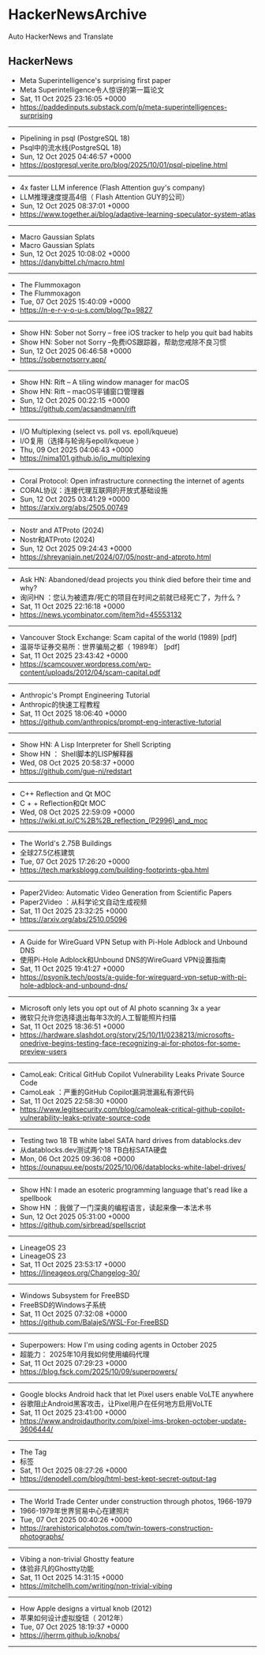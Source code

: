 # HackerNewsArchive
Auto HackerNews and Translate

## HackerNews
* Meta Superintelligence's surprising first paper
* Meta Superintelligence令人惊讶的第一篇论文
* Sat, 11 Oct 2025 23:16:05 +0000
* https://paddedinputs.substack.com/p/meta-superintelligences-surprising
----
* Pipelining in psql (PostgreSQL 18)
* Psql中的流水线(PostgreSQL 18)
* Sun, 12 Oct 2025 04:46:57 +0000
* https://postgresql.verite.pro/blog/2025/10/01/psql-pipeline.html
----
* 4x faster LLM inference (Flash Attention guy's company)
* LLM推理速度提高4倍（ Flash Attention GUY的公司）
* Sun, 12 Oct 2025 08:37:01 +0000
* https://www.together.ai/blog/adaptive-learning-speculator-system-atlas
----
* Macro Gaussian Splats
* Macro Gaussian Splats
* Sun, 12 Oct 2025 10:08:02 +0000
* https://danybittel.ch/macro.html
----
* The Flummoxagon
* The Flummoxagon
* Tue, 07 Oct 2025 15:40:09 +0000
* https://n-e-r-v-o-u-s.com/blog/?p=9827
----
* Show HN: Sober not Sorry – free iOS tracker to help you quit bad habits
* Show HN: Sober not Sorry –免费iOS跟踪器，帮助您戒除不良习惯
* Sun, 12 Oct 2025 06:46:58 +0000
* https://sobernotsorry.app/
----
* Show HN: Rift – A tiling window manager for macOS
* Show HN: Rift – macOS平铺窗口管理器
* Sun, 12 Oct 2025 00:22:15 +0000
* https://github.com/acsandmann/rift
----
* I/O Multiplexing (select vs. poll vs. epoll/kqueue)
* I/O复用（选择与轮询与epoll/kqueue ）
* Thu, 09 Oct 2025 04:06:43 +0000
* https://nima101.github.io/io_multiplexing
----
* Coral Protocol: Open infrastructure connecting the internet of agents
* CORAL协议：连接代理互联网的开放式基础设施
* Sun, 12 Oct 2025 03:41:29 +0000
* https://arxiv.org/abs/2505.00749
----
* Nostr and ATProto (2024)
* Nostr和ATProto (2024)
* Sun, 12 Oct 2025 09:24:43 +0000
* https://shreyanjain.net/2024/07/05/nostr-and-atproto.html
----
* Ask HN: Abandoned/dead projects you think died before their time and why?
* 询问HN ：您认为被遗弃/死亡的项目在时间之前就已经死亡了，为什么？
* Sat, 11 Oct 2025 22:16:18 +0000
* https://news.ycombinator.com/item?id=45553132
----
* Vancouver Stock Exchange: Scam capital of the world (1989) [pdf]
* 温哥华证券交易所：世界骗局之都（ 1989年） [pdf]
* Sat, 11 Oct 2025 23:43:42 +0000
* https://scamcouver.wordpress.com/wp-content/uploads/2012/04/scam-capital.pdf
----
* Anthropic's Prompt Engineering Tutorial
* Anthropic的快速工程教程
* Sat, 11 Oct 2025 18:06:40 +0000
* https://github.com/anthropics/prompt-eng-interactive-tutorial
----
* Show HN: A Lisp Interpreter for Shell Scripting
* Show HN ： Shell脚本的LISP解释器
* Wed, 08 Oct 2025 20:58:37 +0000
* https://github.com/gue-ni/redstart
----
* C++ Reflection and Qt MOC
* C + + Reflection和Qt MOC
* Wed, 08 Oct 2025 22:59:09 +0000
* https://wiki.qt.io/C%2B%2B_reflection_(P2996)_and_moc
----
* The World's 2.75B Buildings
* 全球27.5亿栋建筑
* Tue, 07 Oct 2025 17:26:20 +0000
* https://tech.marksblogg.com/building-footprints-gba.html
----
* Paper2Video: Automatic Video Generation from Scientific Papers
* Paper2Video ：从科学论文自动生成视频
* Sat, 11 Oct 2025 23:32:25 +0000
* https://arxiv.org/abs/2510.05096
----
* A Guide for WireGuard VPN Setup with Pi-Hole Adblock and Unbound DNS
* 使用Pi-Hole Adblock和Unbound DNS的WireGuard VPN设置指南
* Sat, 11 Oct 2025 19:41:27 +0000
* https://psyonik.tech/posts/a-guide-for-wireguard-vpn-setup-with-pi-hole-adblock-and-unbound-dns/
----
* Microsoft only lets you opt out of AI photo scanning 3x a year
* 微软只允许您选择退出每年3次的人工智能照片扫描
* Sat, 11 Oct 2025 18:36:51 +0000
* https://hardware.slashdot.org/story/25/10/11/0238213/microsofts-onedrive-begins-testing-face-recognizing-ai-for-photos-for-some-preview-users
----
* CamoLeak: Critical GitHub Copilot Vulnerability Leaks Private Source Code
* CamoLeak ：严重的GitHub Copilot漏洞泄漏私有源代码
* Sat, 11 Oct 2025 22:58:30 +0000
* https://www.legitsecurity.com/blog/camoleak-critical-github-copilot-vulnerability-leaks-private-source-code
----
* Testing two 18 TB white label SATA hard drives from datablocks.dev
* 从datablocks.dev测试两个18 TB白标SATA硬盘
* Mon, 06 Oct 2025 09:36:08 +0000
* https://ounapuu.ee/posts/2025/10/06/datablocks-white-label-drives/
----
* Show HN: I made an esoteric programming language that's read like a spellbook
* Show HN ：我做了一门深奥的编程语言，读起来像一本法术书
* Sun, 12 Oct 2025 05:31:00 +0000
* https://github.com/sirbread/spellscript
----
* LineageOS 23
* LineageOS 23
* Sat, 11 Oct 2025 23:53:17 +0000
* https://lineageos.org/Changelog-30/
----
* Windows Subsystem for FreeBSD
* FreeBSD的Windows子系统
* Sat, 11 Oct 2025 07:32:08 +0000
* https://github.com/BalajeS/WSL-For-FreeBSD
----
* Superpowers: How I'm using coding agents in October 2025
* 超能力： 2025年10月我如何使用编码代理
* Sat, 11 Oct 2025 07:29:23 +0000
* https://blog.fsck.com/2025/10/09/superpowers/
----
* Google blocks Android hack that let Pixel users enable VoLTE anywhere
* 谷歌阻止Android黑客攻击，让Pixel用户在任何地方启用VoLTE
* Sat, 11 Oct 2025 23:41:00 +0000
* https://www.androidauthority.com/pixel-ims-broken-october-update-3606444/
----
* The <output> Tag
* <output> 标签
* Sat, 11 Oct 2025 08:27:26 +0000
* https://denodell.com/blog/html-best-kept-secret-output-tag
----
* The World Trade Center under construction through photos, 1966-1979
* 1966-1979年世界贸易中心在建照片
* Tue, 07 Oct 2025 00:40:26 +0000
* https://rarehistoricalphotos.com/twin-towers-construction-photographs/
----
* Vibing a non-trivial Ghostty feature
* 体验非凡的Ghostty功能
* Sat, 11 Oct 2025 14:31:15 +0000
* https://mitchellh.com/writing/non-trivial-vibing
----
* How Apple designs a virtual knob (2012)
* 苹果如何设计虚拟旋钮（ 2012年）
* Tue, 07 Oct 2025 18:19:37 +0000
* https://jherrm.github.io/knobs/
----

